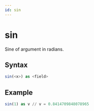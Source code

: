 ```yaml
---
id: sin
---
```


# sin

Sine of argument in radians.

## Syntax

```sql
sin(<x>) as <field>
```

## Example

```sql
sin(1) as v // v = 0.8414709848078965
```
